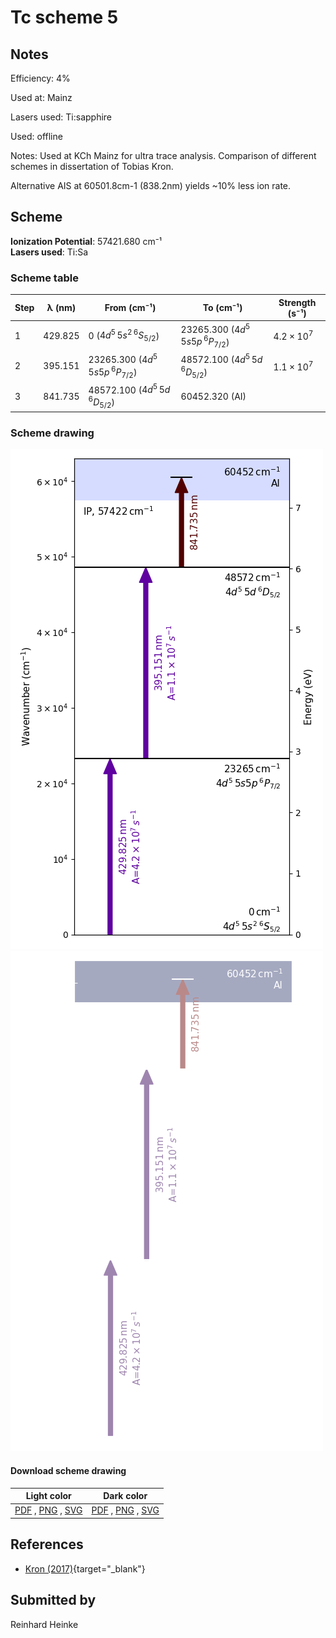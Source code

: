 # Tc scheme 5

## Notes

Efficiency: 4%

Used at: Mainz

Lasers used: Ti:sapphire

Used: offline

Notes: Used at KCh Mainz for ultra trace analysis. Comparison of different schemes in dissertation of Tobias Kron.

Alternative AIS at 60501.8cm-1 (838.2nm) yields ~10% less ion rate.





## Scheme

**Ionization Potential**: 57421.680 cm⁻¹  
**Lasers used**: Ti:Sa

### Scheme table

| Step | λ (nm)  |             From (cm⁻¹)             |              To (cm⁻¹)              |   Strength (s⁻¹)    |
| ---- | ------- | ----------------------------------- | ----------------------------------- | ------------------- |
| 1    | 429.825 | 0 ($4d^5\,5s^2\,^6S_{5/2}$)         | 23265.300 ($4d^5\,5s5p\,^6P_{7/2}$) | $4.2 \times 10^{7}$ |
| 2    | 395.151 | 23265.300 ($4d^5\,5s5p\,^6P_{7/2}$) | 48572.100 ($4d^5\,5d\,^6D_{5/2}$)   | $1.1 \times 10^{7}$ |
| 3    | 841.735 | 48572.100 ($4d^5\,5d\,^6D_{5/2}$)   | 60452.320 (AI)                      |                     |


### Scheme drawing

![tc scheme, light mode](tc-005/tc-005-light.png#only-light)
![tc scheme, dark mode](tc-005/tc-005-dark-web.png#only-dark)

#### Download scheme drawing

|                                            Light color                                            |                                           Dark color                                           |
| ------------------------------------------------------------------------------------------------- | ---------------------------------------------------------------------------------------------- |
| [PDF](tc-005/tc-005-light.pdf) , [PNG](tc-005/tc-005-light.png) , [SVG](tc-005/tc-005-light.svg)  | [PDF](tc-005/tc-005-dark.pdf) , [PNG](tc-005/tc-005-dark.png) , [SVG](tc-005/tc-005-dark.svg)  |


## References

  - [Kron (2017)](https://doi.org/10.25358/openscience-1713){target="_blank"}



## Submitted by

Reinhard Heinke

